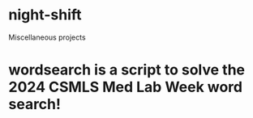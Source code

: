 # night-shift
Miscellaneous projects 

# wordsearch is a script to solve the 2024 CSMLS Med Lab Week word search! 
